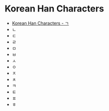 
# Korean Han Characters

- [Korean Han Characters - ㄱ](<./ㄱ/README.md>)
- ㄴ
- ㄷ
- ㄹ
- ㅁ
- ㅂ
- ㅅ
- ㅇ
- ㅈ
- ㅊ
- ㅋ
- ㅌ
- ㅍ
- ㅎ
